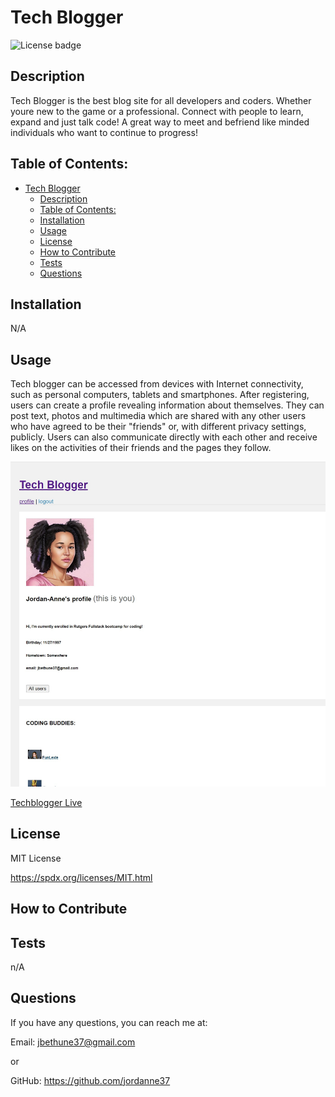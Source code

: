# Tech Blogger
  ![License badge](https://img.shields.io/badge/License-MIT_License-blue.svg)

## Description
Tech Blogger is the best blog site for all developers and coders. Whether youre new to the game or a professional. Connect with people to learn, expand and just talk code! A great way to meet and befriend like minded individuals who want to continue to progress!

## Table of Contents:
- [Tech Blogger](#tech-blogger)
  - [Description](#description)
  - [Table of Contents:](#table-of-contents)
  - [Installation](#installation)
  - [Usage](#usage)
  - [License](#license)
  - [How to Contribute](#how-to-contribute)
  - [Tests](#tests)
  - [Questions](#questions)

## Installation
N/A

## Usage
Tech blogger can be accessed from devices with Internet connectivity, such as personal computers, tablets and 
smartphones. After registering, users can create a profile revealing information about themselves. They can 
post text, photos and multimedia which are shared with any other users who have agreed to be their "friends" 
or, with different privacy settings, publicly. Users can also communicate directly with each other and receive likes on the activities of their friends and the pages they follow.

![screenshot](/assets/tech%20blogger.jpg)

[Techblogger Live](https://techblogger2023.herokuapp.com/)

## License
MIT License

https://spdx.org/licenses/MIT.html

## How to Contribute


## Tests
n/A

## Questions
If you have any questions, you can reach me at:

Email: jbethune37@gmail.com

or

GitHub: https://github.com/jordanne37

